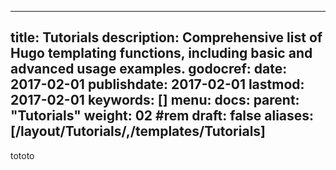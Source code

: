 ---
title: Tutorials
description: Comprehensive list of Hugo templating functions, including basic and advanced usage examples.
godocref:
date: 2017-02-01
publishdate: 2017-02-01
lastmod: 2017-02-01
keywords: []
menu:
  docs:
    parent: "Tutorials"
weight: 02	#rem
draft: false
aliases: [/layout/Tutorials/,/templates/Tutorials]
----

tototo